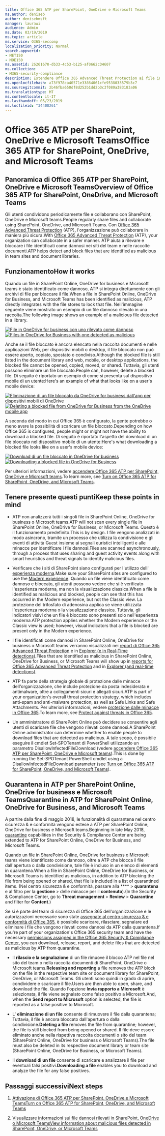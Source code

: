 ```yaml
---
title: Office 365 ATP per SharePoint, OneDrive e Microsoft Teams
ms.author: deniseb
author: denisebmsft
manager: laurawi
audience: Admin
ms.date: 03/19/2019
ms.topic: article
ms.service: O365-seccomp
localization_priority: Normal
search.appverid:
- MET150
- MOE150
ms.assetid: 26261670-db33-4c53-b125-af0662c34607
ms.collection:
- M365-security-compliance
description: Estendere Office 365 Advanced Threat Protection ai file in SharePoint Online, OneDrive for business e Microsoft teams per consentire una collaborazione più sicura per l'organizzazione.
ms.openlocfilehash: a73f978ca40571e33864061cfe9538033579b3c7
ms.sourcegitcommit: 2b46fba650df8d252b1dd2b3c3f080a383183a06
ms.translationtype: MT
ms.contentlocale: it-IT
ms.lasthandoff: 05/23/2019
ms.locfileid: "34408261"
---
```

# <a name="office-365-atp-for-sharepoint-onedrive-and-microsoft-teams"></a><span data-ttu-id="5bcf7-103">Office 365 ATP per SharePoint, OneDrive e Microsoft Teams</span><span class="sxs-lookup"><span data-stu-id="5bcf7-103">Office 365 ATP for SharePoint, OneDrive, and Microsoft Teams</span></span>

## <a name="overview-of-office-365-atp-for-sharepoint-onedrive-and-microsoft-teams"></a><span data-ttu-id="5bcf7-104">Panoramica di Office 365 ATP per SharePoint, OneDrive e Microsoft Teams</span><span class="sxs-lookup"><span data-stu-id="5bcf7-104">Overview of Office 365 ATP for SharePoint, OneDrive, and Microsoft Teams</span></span>

<span data-ttu-id="5bcf7-105">Gli utenti condividono periodicamente file e collaborano con SharePoint, OneDrive e Microsoft teams.</span><span class="sxs-lookup"><span data-stu-id="5bcf7-105">People regularly share files and collaborate using SharePoint, OneDrive, and Microsoft Teams.</span></span> <span data-ttu-id="5bcf7-106">Con [Office 365 Advanced Threat Protection](office-365-atp.md) (ATP), l'organizzazione può collaborare in maniera più sicura.</span><span class="sxs-lookup"><span data-stu-id="5bcf7-106">With [Office 365 Advanced Threat Protection](office-365-atp.md) (ATP), your organization can collaborate in a safer manner.</span></span> <span data-ttu-id="5bcf7-107">ATP aiuta a rilevare e bloccare i file identificati come dannosi nei siti del team e nelle raccolte documenti.</span><span class="sxs-lookup"><span data-stu-id="5bcf7-107">ATP helps detect and block files that are identified as malicious in team sites and document libraries.</span></span>  
  
## <a name="how-it-works"></a><span data-ttu-id="5bcf7-108">Funzionamento</span><span class="sxs-lookup"><span data-stu-id="5bcf7-108">How it works</span></span>

<span data-ttu-id="5bcf7-109">Quando un file in SharePoint Online, OneDrive for business e Microsoft teams è stato identificato come dannoso, ATP si integra direttamente con gli archivi di file per bloccare il file.</span><span class="sxs-lookup"><span data-stu-id="5bcf7-109">When a file in SharePoint Online, OneDrive for Business, and Microsoft Teams has been identified as malicious, ATP directly integrates with the file stores to lock that file.</span></span> <span data-ttu-id="5bcf7-110">Nell'immagine seguente viene mostrato un esempio di un file dannoso rilevato in una raccolta.</span><span class="sxs-lookup"><span data-stu-id="5bcf7-110">The following image shows an example of a malicious file detected in a library.</span></span>
  
<span data-ttu-id="5bcf7-111">[![File in OneDrive for business con uno rilevato come dannoso](media/2bba71cc-7ad1-4799-8b9d-d56f923db3a7.png)](https://support.office.com/article/01e902ad-a903-4e0f-b093-1e1ac0c37ad2)</span><span class="sxs-lookup"><span data-stu-id="5bcf7-111">[![Files in OneDrive for Business with one detected as malicious](media/2bba71cc-7ad1-4799-8b9d-d56f923db3a7.png)](https://support.office.com/article/01e902ad-a903-4e0f-b093-1e1ac0c37ad2)</span></span>
  
<span data-ttu-id="5bcf7-112">Anche se il file bloccato è ancora elencato nella raccolta documenti e nelle applicazioni Web, per dispositivi mobili o desktop, il file bloccato non può essere aperto, copiato, spostato o condiviso.</span><span class="sxs-lookup"><span data-stu-id="5bcf7-112">Although the blocked file is still listed in the document library and web, mobile, or desktop applications, the blocked file cannot be opened, copied, moved, or shared.</span></span> <span data-ttu-id="5bcf7-113">Tuttavia, gli utenti possono eliminare un file bloccato.</span><span class="sxs-lookup"><span data-stu-id="5bcf7-113">People can, however, delete a blocked file.</span></span> <span data-ttu-id="5bcf7-114">Di seguito è riportato un esempio di come si presenta sul dispositivo mobile di un utente:</span><span class="sxs-lookup"><span data-stu-id="5bcf7-114">Here's an example of what that looks like on a user's mobile device:</span></span>
  
<span data-ttu-id="5bcf7-115">[![Eliminazione di un file bloccato da OneDrive for business dall'app per dispositivi mobili di OneDrive](media/cb1c1705-fd0a-45b8-9a26-c22503011d54.png)](https://support.office.com/article/01e902ad-a903-4e0f-b093-1e1ac0c37ad2)</span><span class="sxs-lookup"><span data-stu-id="5bcf7-115">[![Deleting a blocked file from OneDrive for Business from the OneDrive mobile app](media/cb1c1705-fd0a-45b8-9a26-c22503011d54.png)](https://support.office.com/article/01e902ad-a903-4e0f-b093-1e1ac0c37ad2)</span></span>
  
<span data-ttu-id="5bcf7-116">A seconda del modo in cui Office 365 è configurato, la gente potrebbe o meno avere la possibilità di scaricare un file bloccato.</span><span class="sxs-lookup"><span data-stu-id="5bcf7-116">Depending on how Office 365 is configured, people might or might not have the ability to download a blocked file.</span></span> <span data-ttu-id="5bcf7-117">Di seguito è riportato l'aspetto del download di un file bloccato nel dispositivo mobile di un utente:</span><span class="sxs-lookup"><span data-stu-id="5bcf7-117">Here's what downloading a blocked file looks like on a user's mobile device:</span></span>
  
<span data-ttu-id="5bcf7-118">[![Download di un file bloccato in OneDrive for business](media/be288a82-bdd8-4371-93d8-1783db3b61bc.png)](https://support.office.com/article/01e902ad-a903-4e0f-b093-1e1ac0c37ad2)</span><span class="sxs-lookup"><span data-stu-id="5bcf7-118">[![Downloading a blocked file in OneDrive for Business](media/be288a82-bdd8-4371-93d8-1783db3b61bc.png)](https://support.office.com/article/01e902ad-a903-4e0f-b093-1e1ac0c37ad2)</span></span>
  
<span data-ttu-id="5bcf7-119">Per ulteriori informazioni, vedere [accendere Office 365 ATP per SharePoint, OneDrive e Microsoft teams](turn-on-atp-for-spo-odb-and-teams.md).</span><span class="sxs-lookup"><span data-stu-id="5bcf7-119">To learn more, see [Turn on Office 365 ATP for SharePoint, OneDrive, and Microsoft Teams](turn-on-atp-for-spo-odb-and-teams.md).</span></span>
  
## <a name="keep-these-points-in-mind"></a><span data-ttu-id="5bcf7-120">Tenere presente questi punti</span><span class="sxs-lookup"><span data-stu-id="5bcf7-120">Keep these points in mind</span></span>

- <span data-ttu-id="5bcf7-121">ATP non analizzerà tutti i singoli file in SharePoint Online, OneDrive for business o Microsoft teams.</span><span class="sxs-lookup"><span data-stu-id="5bcf7-121">ATP will not scan every single file in SharePoint Online, OneDrive for Business, or Microsoft Teams.</span></span> <span data-ttu-id="5bcf7-122">Questo è il funzionamento predefinito.</span><span class="sxs-lookup"><span data-stu-id="5bcf7-122">This is by design.</span></span> <span data-ttu-id="5bcf7-123">I file vengono analizzati in modo asincrono, tramite un processo che utilizza la condivisione e gli eventi di attività Guest insieme ai segnali euristici intelligenti e alle minacce per identificare i file dannosi.</span><span class="sxs-lookup"><span data-stu-id="5bcf7-123">Files are scanned asynchronously, through a process that uses sharing and guest activity events along with smart heuristics and threat signals to identify malicious files.</span></span>

- <span data-ttu-id="5bcf7-124">Verificare che i siti di SharePoint siano configurati per l'utilizzo dell' [esperienza moderna](https://docs.microsoft.com/sharepoint/guide-to-sharepoint-modern-experience).</span><span class="sxs-lookup"><span data-stu-id="5bcf7-124">Make sure your SharePoint sites are configured to use the [Modern experience](https://docs.microsoft.com/sharepoint/guide-to-sharepoint-modern-experience).</span></span> <span data-ttu-id="5bcf7-125">Quando un file viene identificato come dannoso e bloccato, gli utenti possono vedere che si è verificato l'esperienza moderna, ma non la visualizzazione classica.</span><span class="sxs-lookup"><span data-stu-id="5bcf7-125">When a file is identified as malicious and blocked, people can see that this has occurred in the Modern experience, but not the Classic view.</span></span> <span data-ttu-id="5bcf7-126">La protezione del trifosfato di adenosina applica se viene utilizzata l'esperienza moderna o la visualizzazione classica. Tuttavia, gli indicatori visivi che un file è bloccato sono presenti solo nell'esperienza moderna.</span><span class="sxs-lookup"><span data-stu-id="5bcf7-126">ATP protection applies whether the Modern experience or the Classic view is used; however, visual indicators that a file is blocked are present only in the Modern experience.</span></span>
    
- <span data-ttu-id="5bcf7-127">I file identificati come dannosi in SharePoint Online, OneDrive for business o Microsoft teams verranno visualizzati nei [report di Office 365 Advanced Threat Protection](view-reports-for-atp.md) e in [Explorer (e in Real-Time detections)](threat-explorer.md).</span><span class="sxs-lookup"><span data-stu-id="5bcf7-127">Files that are identified as malicious in SharePoint Online, OneDrive for Business, or Microsoft Teams will show up in [reports for Office 365 Advanced Threat Protection](view-reports-for-atp.md) and in [Explorer (and real-time detections)](threat-explorer.md).</span></span>
    
- <span data-ttu-id="5bcf7-128">ATP fa parte della strategia globale di protezione dalle minacce dell'organizzazione, che include protezione da posta indesiderata e antimalware, oltre a collegamenti sicuri e allegati sicuri.</span><span class="sxs-lookup"><span data-stu-id="5bcf7-128">ATP is part of your organization's overall threat protection strategy, which includes anti-spam and anti-malware protection, as well as Safe Links and Safe Attachments.</span></span> <span data-ttu-id="5bcf7-129">Per ulteriori informazioni, vedere [protezione dalle minacce in Office 365](protect-against-threats.md).</span><span class="sxs-lookup"><span data-stu-id="5bcf7-129">To learn more, see [Protect against threats in Office 365](protect-against-threats.md).</span></span>
    
- <span data-ttu-id="5bcf7-130">Un amministratore di SharePoint Online può decidere se consentire agli utenti di scaricare file che vengono rilevati come dannosi.</span><span class="sxs-lookup"><span data-stu-id="5bcf7-130">A SharePoint Online administrator can determine whether to enable people to download files that are detected as malicious.</span></span> <span data-ttu-id="5bcf7-131">A tale scopo, è possibile eseguire il cmdlet Set-SPOTenant di PowerShell utilizzando un parametro DisallowInfectedFileDownload (vedere [accendere Office 365 ATP per SharePoint, OneDrive e Microsoft teams](turn-on-atp-for-spo-odb-and-teams.md)).</span><span class="sxs-lookup"><span data-stu-id="5bcf7-131">This is done by running the Set-SPOTenant PowerShell cmdlet using a DisallowInfectedFileDownload parameter (see [Turn on Office 365 ATP for SharePoint, OneDrive, and Microsoft Teams](turn-on-atp-for-spo-odb-and-teams.md)).</span></span>
    
## <a name="quarantine-in-atp-for-sharepoint-online-onedrive-for-business-and-microsoft-teams"></a><span data-ttu-id="5bcf7-132">Quarantena in ATP per SharePoint Online, OneDrive for business e Microsoft Teams</span><span class="sxs-lookup"><span data-stu-id="5bcf7-132">Quarantine in ATP for SharePoint Online, OneDrive for Business, and Microsoft Teams</span></span>

 <span data-ttu-id="5bcf7-133">A partire dalla fine di maggio [](quarantine-email-messages.md) 2018, le funzionalità di quarantena nel centro sicurezza &amp; e conformità vengono estese a ATP per SharePoint Online, OneDrive for business e Microsoft teams.</span><span class="sxs-lookup"><span data-stu-id="5bcf7-133">Beginning in late May 2018, [quarantine](quarantine-email-messages.md) capabilities in the Security &amp; Compliance Center are being extended to ATP for SharePoint Online, OneDrive for Business, and Microsoft Teams.</span></span>
  
<span data-ttu-id="5bcf7-134">Quando un file in SharePoint Online, OneDrive for business o Microsoft teams viene identificato come dannoso, oltre a ATP che blocca il file dall'apertura o dalla condivisione, tale file è incluso in un elenco di elementi in quarantena.</span><span class="sxs-lookup"><span data-stu-id="5bcf7-134">When a file in SharePoint Online, OneDrive for Business, or Microsoft Teams is identified as malicious, in addition to ATP blocking the file from being opened or shared, that file is included in a list of quarantined items.</span></span> <span data-ttu-id="5bcf7-135">(Nel centro sicurezza &amp; e conformità, passare alla \*\*\*\* \> **quarantena** e al filtro per la **gestione** \> delle minacce per il **contenuto**).</span><span class="sxs-lookup"><span data-stu-id="5bcf7-135">(In the Security &amp; Compliance Center, go to **Threat management** \> **Review** \> **Quarantine** and filter for **Content**.)</span></span> 
  
<span data-ttu-id="5bcf7-136">Se si è parte del team di sicurezza di Office 365 dell'organizzazione e le autorizzazioni necessarie sono state [assegnate al centro sicurezza &amp; e conformità di Office 365](permissions-in-the-security-and-compliance-center.md), è possibile scaricare, rilasciare, segnalare ed eliminare i file che vengono rilevati come dannosi da ATP dalla quarantena.</span><span class="sxs-lookup"><span data-stu-id="5bcf7-136">If you're part of your organization's Office 365 security team and have the necessary [permissions assigned in the Office 365 Security &amp; Compliance Center](permissions-in-the-security-and-compliance-center.md), you can download, release, report, and delete files that are detected as malicious by ATP from quarantine.</span></span>
  
- <span data-ttu-id="5bcf7-137">Il **rilascio e la segnalazione** di un file rimuove il blocco ATP nel file nel sito del team o nella raccolta documenti di SharePoint, OneDrive o Microsoft teams.</span><span class="sxs-lookup"><span data-stu-id="5bcf7-137">**Releasing and reporting** a file removes the ATP block on the file in the respective team site or document library for SharePoint, OneDrive, or Microsoft Teams.</span></span> <span data-ttu-id="5bcf7-138">Gli utenti sono quindi in grado di aprire, condividere e scaricare il file.</span><span class="sxs-lookup"><span data-stu-id="5bcf7-138">Users are then able to open, share, and download the file.</span></span> <span data-ttu-id="5bcf7-139">Quando l'opzione **Invia rapporto a Microsoft** è selezionata, il file viene segnalato come falso positivo a Microsoft.</span><span class="sxs-lookup"><span data-stu-id="5bcf7-139">And, when the **Send report to Microsoft** option is selected, the file is reported as a false positive to Microsoft.</span></span> 
    
- <span data-ttu-id="5bcf7-140">L' **eliminazione di un file** consente di rimuovere il file dalla quarantena; Tuttavia, il file è ancora bloccato dall'apertura o dalla condivisione.</span><span class="sxs-lookup"><span data-stu-id="5bcf7-140">**Deleting a file** removes the file from quarantine; however, the file is still blocked from being opened or shared.</span></span> <span data-ttu-id="5bcf7-141">Il file deve essere eliminato anche nella rispettiva raccolta documenti o sito del team (SharePoint Online, OneDrive for business o Microsoft Teams).</span><span class="sxs-lookup"><span data-stu-id="5bcf7-141">The file must also be deleted in its respective document library or team site (SharePoint Online, OneDrive for Business, or Microsoft Teams).</span></span> 
    
- <span data-ttu-id="5bcf7-142">Il **download di un file** consente di scaricare e analizzare il file per eventuali falsi positivi.</span><span class="sxs-lookup"><span data-stu-id="5bcf7-142">**Downloading a file** enables you to download and analyze the file for any false positives.</span></span> 
    
## <a name="next-steps"></a><span data-ttu-id="5bcf7-143">Passaggi successivi</span><span class="sxs-lookup"><span data-stu-id="5bcf7-143">Next steps</span></span>

1. [<span data-ttu-id="5bcf7-144">Attivazione di Office 365 ATP per SharePoint, OneDrive e Microsoft Teams</span><span class="sxs-lookup"><span data-stu-id="5bcf7-144">Turn on Office 365 ATP for SharePoint, OneDrive, and Microsoft Teams</span></span>](turn-on-atp-for-spo-odb-and-teams.md)
    
2. [<span data-ttu-id="5bcf7-145">Visualizzare informazioni sui file dannosi rilevati in SharePoint, OneDrive o Microsoft Teams</span><span class="sxs-lookup"><span data-stu-id="5bcf7-145">View information about malicious files detected in SharePoint, OneDrive, or Microsoft Teams</span></span>](malicious-files-detected-in-spo-odb-or-teams.md)
    

